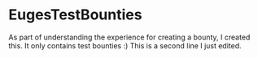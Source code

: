 # EugesTestBounties
As part of understanding the experience for creating a bounty, I created this. It only contains test bounties :)
This is a second line I just edited.
